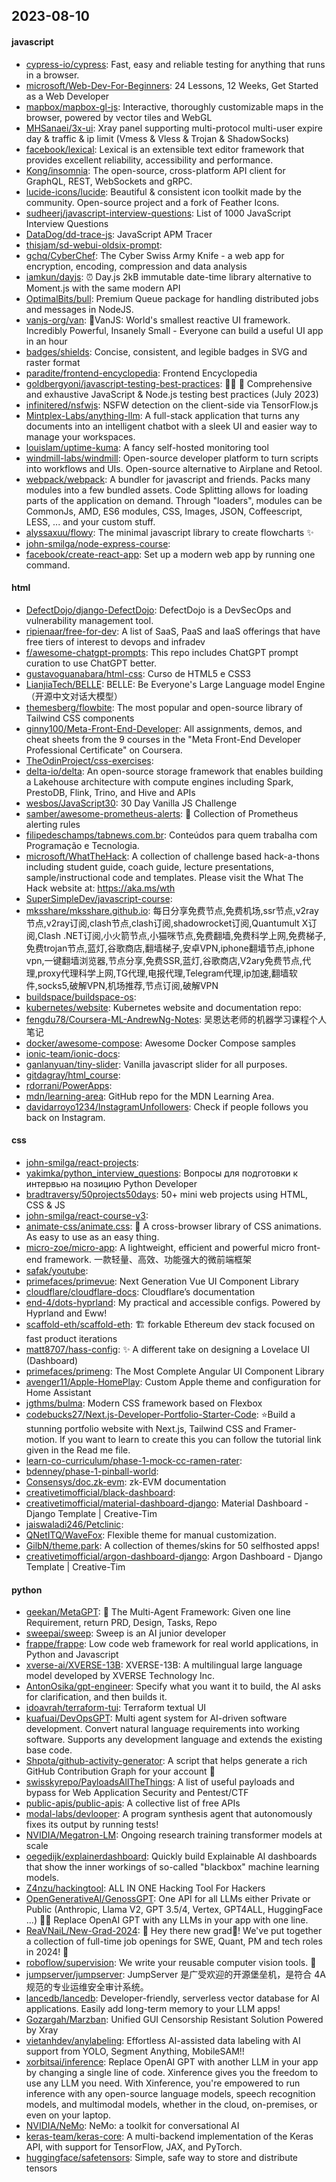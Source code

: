 ## 2023-08-10

#### javascript
* [cypress-io/cypress](https://github.com/cypress-io/cypress): Fast, easy and reliable testing for anything that runs in a browser.
* [microsoft/Web-Dev-For-Beginners](https://github.com/microsoft/Web-Dev-For-Beginners): 24 Lessons, 12 Weeks, Get Started as a Web Developer
* [mapbox/mapbox-gl-js](https://github.com/mapbox/mapbox-gl-js): Interactive, thoroughly customizable maps in the browser, powered by vector tiles and WebGL
* [MHSanaei/3x-ui](https://github.com/MHSanaei/3x-ui): Xray panel supporting multi-protocol multi-user expire day & traffic & ip limit (Vmess & Vless & Trojan & ShadowSocks)
* [facebook/lexical](https://github.com/facebook/lexical): Lexical is an extensible text editor framework that provides excellent reliability, accessibility and performance.
* [Kong/insomnia](https://github.com/Kong/insomnia): The open-source, cross-platform API client for GraphQL, REST, WebSockets and gRPC.
* [lucide-icons/lucide](https://github.com/lucide-icons/lucide): Beautiful & consistent icon toolkit made by the community. Open-source project and a fork of Feather Icons.
* [sudheerj/javascript-interview-questions](https://github.com/sudheerj/javascript-interview-questions): List of 1000 JavaScript Interview Questions
* [DataDog/dd-trace-js](https://github.com/DataDog/dd-trace-js): JavaScript APM Tracer
* [thisjam/sd-webui-oldsix-prompt](https://github.com/thisjam/sd-webui-oldsix-prompt): 
* [gchq/CyberChef](https://github.com/gchq/CyberChef): The Cyber Swiss Army Knife - a web app for encryption, encoding, compression and data analysis
* [iamkun/dayjs](https://github.com/iamkun/dayjs): ⏰ Day.js 2kB immutable date-time library alternative to Moment.js with the same modern API
* [OptimalBits/bull](https://github.com/OptimalBits/bull): Premium Queue package for handling distributed jobs and messages in NodeJS.
* [vanjs-org/van](https://github.com/vanjs-org/van): 🍦VanJS: World's smallest reactive UI framework. Incredibly Powerful, Insanely Small - Everyone can build a useful UI app in an hour
* [badges/shields](https://github.com/badges/shields): Concise, consistent, and legible badges in SVG and raster format
* [paradite/frontend-encyclopedia](https://github.com/paradite/frontend-encyclopedia): Frontend Encyclopedia
* [goldbergyoni/javascript-testing-best-practices](https://github.com/goldbergyoni/javascript-testing-best-practices): 📗🌐 🚢 Comprehensive and exhaustive JavaScript & Node.js testing best practices (July 2023)
* [infinitered/nsfwjs](https://github.com/infinitered/nsfwjs): NSFW detection on the client-side via TensorFlow.js
* [Mintplex-Labs/anything-llm](https://github.com/Mintplex-Labs/anything-llm): A full-stack application that turns any documents into an intelligent chatbot with a sleek UI and easier way to manage your workspaces.
* [louislam/uptime-kuma](https://github.com/louislam/uptime-kuma): A fancy self-hosted monitoring tool
* [windmill-labs/windmill](https://github.com/windmill-labs/windmill): Open-source developer platform to turn scripts into workflows and UIs. Open-source alternative to Airplane and Retool.
* [webpack/webpack](https://github.com/webpack/webpack): A bundler for javascript and friends. Packs many modules into a few bundled assets. Code Splitting allows for loading parts of the application on demand. Through "loaders", modules can be CommonJs, AMD, ES6 modules, CSS, Images, JSON, Coffeescript, LESS, ... and your custom stuff.
* [alyssaxuu/flowy](https://github.com/alyssaxuu/flowy): The minimal javascript library to create flowcharts ✨
* [john-smilga/node-express-course](https://github.com/john-smilga/node-express-course): 
* [facebook/create-react-app](https://github.com/facebook/create-react-app): Set up a modern web app by running one command.

#### html
* [DefectDojo/django-DefectDojo](https://github.com/DefectDojo/django-DefectDojo): DefectDojo is a DevSecOps and vulnerability management tool.
* [ripienaar/free-for-dev](https://github.com/ripienaar/free-for-dev): A list of SaaS, PaaS and IaaS offerings that have free tiers of interest to devops and infradev
* [f/awesome-chatgpt-prompts](https://github.com/f/awesome-chatgpt-prompts): This repo includes ChatGPT prompt curation to use ChatGPT better.
* [gustavoguanabara/html-css](https://github.com/gustavoguanabara/html-css): Curso de HTML5 e CSS3
* [LianjiaTech/BELLE](https://github.com/LianjiaTech/BELLE): BELLE: Be Everyone's Large Language model Engine（开源中文对话大模型）
* [themesberg/flowbite](https://github.com/themesberg/flowbite): The most popular and open-source library of Tailwind CSS components
* [ginny100/Meta-Front-End-Developer](https://github.com/ginny100/Meta-Front-End-Developer): All assignments, demos, and cheat sheets from the 9 courses in the "Meta Front-End Developer Professional Certificate" on Coursera.
* [TheOdinProject/css-exercises](https://github.com/TheOdinProject/css-exercises): 
* [delta-io/delta](https://github.com/delta-io/delta): An open-source storage framework that enables building a Lakehouse architecture with compute engines including Spark, PrestoDB, Flink, Trino, and Hive and APIs
* [wesbos/JavaScript30](https://github.com/wesbos/JavaScript30): 30 Day Vanilla JS Challenge
* [samber/awesome-prometheus-alerts](https://github.com/samber/awesome-prometheus-alerts): 🚨 Collection of Prometheus alerting rules
* [filipedeschamps/tabnews.com.br](https://github.com/filipedeschamps/tabnews.com.br): Conteúdos para quem trabalha com Programação e Tecnologia.
* [microsoft/WhatTheHack](https://github.com/microsoft/WhatTheHack): A collection of challenge based hack-a-thons including student guide, coach guide, lecture presentations, sample/instructional code and templates. Please visit the What The Hack website at: https://aka.ms/wth
* [SuperSimpleDev/javascript-course](https://github.com/SuperSimpleDev/javascript-course): 
* [mksshare/mksshare.github.io](https://github.com/mksshare/mksshare.github.io): 每日分享免费节点,免费机场,ssr节点,v2ray节点,v2ray订阅,clash节点,clash订阅,shadowrocket订阅,Quantumult X订阅,Clash .NET订阅,小火箭节点,小猫咪节点,免费翻墙,免费科学上网,免费梯子,免费trojan节点,蓝灯,谷歌商店,翻墙梯子,安卓VPN,iphone翻墙节点,iphone vpn,一键翻墙浏览器,节点分享,免费SSR,蓝灯,谷歌商店,V2ary免费节点,代理,proxy代理科学上网,TG代理,电报代理,Telegram代理,ip加速,翻墙软件,socks5,破解VPN,机场推荐,节点订阅,破解VPN
* [buildspace/buildspace-os](https://github.com/buildspace/buildspace-os): 
* [kubernetes/website](https://github.com/kubernetes/website): Kubernetes website and documentation repo:
* [fengdu78/Coursera-ML-AndrewNg-Notes](https://github.com/fengdu78/Coursera-ML-AndrewNg-Notes): 吴恩达老师的机器学习课程个人笔记
* [docker/awesome-compose](https://github.com/docker/awesome-compose): Awesome Docker Compose samples
* [ionic-team/ionic-docs](https://github.com/ionic-team/ionic-docs): 
* [ganlanyuan/tiny-slider](https://github.com/ganlanyuan/tiny-slider): Vanilla javascript slider for all purposes.
* [gitdagray/html_course](https://github.com/gitdagray/html_course): 
* [rdorrani/PowerApps](https://github.com/rdorrani/PowerApps): 
* [mdn/learning-area](https://github.com/mdn/learning-area): GitHub repo for the MDN Learning Area.
* [davidarroyo1234/InstagramUnfollowers](https://github.com/davidarroyo1234/InstagramUnfollowers): Check if people follows you back on Instagram.

#### css
* [john-smilga/react-projects](https://github.com/john-smilga/react-projects): 
* [yakimka/python_interview_questions](https://github.com/yakimka/python_interview_questions): Вопросы для подготовки к интервью на позицию Python Developer
* [bradtraversy/50projects50days](https://github.com/bradtraversy/50projects50days): 50+ mini web projects using HTML, CSS & JS
* [john-smilga/react-course-v3](https://github.com/john-smilga/react-course-v3): 
* [animate-css/animate.css](https://github.com/animate-css/animate.css): 🍿 A cross-browser library of CSS animations. As easy to use as an easy thing.
* [micro-zoe/micro-app](https://github.com/micro-zoe/micro-app): A lightweight, efficient and powerful micro front-end framework. 一款轻量、高效、功能强大的微前端框架
* [safak/youtube](https://github.com/safak/youtube): 
* [primefaces/primevue](https://github.com/primefaces/primevue): Next Generation Vue UI Component Library
* [cloudflare/cloudflare-docs](https://github.com/cloudflare/cloudflare-docs): Cloudflare’s documentation
* [end-4/dots-hyprland](https://github.com/end-4/dots-hyprland): My practical and accessible configs. Powered by Hyprland and Eww!
* [scaffold-eth/scaffold-eth](https://github.com/scaffold-eth/scaffold-eth): 🏗 forkable Ethereum dev stack focused on fast product iterations
* [matt8707/hass-config](https://github.com/matt8707/hass-config): ✨ A different take on designing a Lovelace UI (Dashboard)
* [primefaces/primeng](https://github.com/primefaces/primeng): The Most Complete Angular UI Component Library
* [avenger11/Apple-HomePlay](https://github.com/avenger11/Apple-HomePlay): Custom Apple theme and configuration for Home Assistant
* [jgthms/bulma](https://github.com/jgthms/bulma): Modern CSS framework based on Flexbox
* [codebucks27/Next.js-Developer-Portfolio-Starter-Code](https://github.com/codebucks27/Next.js-Developer-Portfolio-Starter-Code): ⭐Build a stunning portfolio website with Next.js, Tailwind CSS and Framer-motion. If you want to learn to create this you can follow the tutorial link given in the Read me file.
* [learn-co-curriculum/phase-1-mock-cc-ramen-rater](https://github.com/learn-co-curriculum/phase-1-mock-cc-ramen-rater): 
* [bdenney/phase-1-pinball-world](https://github.com/bdenney/phase-1-pinball-world): 
* [Consensys/doc.zk-evm](https://github.com/Consensys/doc.zk-evm): zk-EVM documentation
* [creativetimofficial/black-dashboard](https://github.com/creativetimofficial/black-dashboard): 
* [creativetimofficial/material-dashboard-django](https://github.com/creativetimofficial/material-dashboard-django): Material Dashboard - Django Template | Creative-Tim
* [jaiswaladi246/Petclinic](https://github.com/jaiswaladi246/Petclinic): 
* [QNetITQ/WaveFox](https://github.com/QNetITQ/WaveFox): Flexible theme for manual customization.
* [GilbN/theme.park](https://github.com/GilbN/theme.park): A collection of themes/skins for 50 selfhosted apps!
* [creativetimofficial/argon-dashboard-django](https://github.com/creativetimofficial/argon-dashboard-django): Argon Dashboard - Django Template | Creative-Tim

#### python
* [geekan/MetaGPT](https://github.com/geekan/MetaGPT): 🌟 The Multi-Agent Framework: Given one line Requirement, return PRD, Design, Tasks, Repo
* [sweepai/sweep](https://github.com/sweepai/sweep): Sweep is an AI junior developer
* [frappe/frappe](https://github.com/frappe/frappe): Low code web framework for real world applications, in Python and Javascript
* [xverse-ai/XVERSE-13B](https://github.com/xverse-ai/XVERSE-13B): XVERSE-13B: A multilingual large language model developed by XVERSE Technology Inc.
* [AntonOsika/gpt-engineer](https://github.com/AntonOsika/gpt-engineer): Specify what you want it to build, the AI asks for clarification, and then builds it.
* [idoavrah/terraform-tui](https://github.com/idoavrah/terraform-tui): Terraform textual UI
* [kuafuai/DevOpsGPT](https://github.com/kuafuai/DevOpsGPT): Multi agent system for AI-driven software development. Convert natural language requirements into working software. Supports any development language and extends the existing base code.
* [Shpota/github-activity-generator](https://github.com/Shpota/github-activity-generator): A script that helps generate a rich GitHub Contribution Graph for your account 🤖
* [swisskyrepo/PayloadsAllTheThings](https://github.com/swisskyrepo/PayloadsAllTheThings): A list of useful payloads and bypass for Web Application Security and Pentest/CTF
* [public-apis/public-apis](https://github.com/public-apis/public-apis): A collective list of free APIs
* [modal-labs/devlooper](https://github.com/modal-labs/devlooper): A program synthesis agent that autonomously fixes its output by running tests!
* [NVIDIA/Megatron-LM](https://github.com/NVIDIA/Megatron-LM): Ongoing research training transformer models at scale
* [oegedijk/explainerdashboard](https://github.com/oegedijk/explainerdashboard): Quickly build Explainable AI dashboards that show the inner workings of so-called "blackbox" machine learning models.
* [Z4nzu/hackingtool](https://github.com/Z4nzu/hackingtool): ALL IN ONE Hacking Tool For Hackers
* [OpenGenerativeAI/GenossGPT](https://github.com/OpenGenerativeAI/GenossGPT): One API for all LLMs either Private or Public (Anthropic, Llama V2, GPT 3.5/4, Vertex, GPT4ALL, HuggingFace ...) 🌈🐂 Replace OpenAI GPT with any LLMs in your app with one line.
* [ReaVNaiL/New-Grad-2024](https://github.com/ReaVNaiL/New-Grad-2024): 👋 Hey there new grad🎉! We've put together a collection of full-time job openings for SWE, Quant, PM and tech roles in 2024! 🚀
* [roboflow/supervision](https://github.com/roboflow/supervision): We write your reusable computer vision tools. 💜
* [jumpserver/jumpserver](https://github.com/jumpserver/jumpserver): JumpServer 是广受欢迎的开源堡垒机，是符合 4A 规范的专业运维安全审计系统。
* [lancedb/lancedb](https://github.com/lancedb/lancedb): Developer-friendly, serverless vector database for AI applications. Easily add long-term memory to your LLM apps!
* [Gozargah/Marzban](https://github.com/Gozargah/Marzban): Unified GUI Censorship Resistant Solution Powered by Xray
* [vietanhdev/anylabeling](https://github.com/vietanhdev/anylabeling): Effortless AI-assisted data labeling with AI support from YOLO, Segment Anything, MobileSAM!!
* [xorbitsai/inference](https://github.com/xorbitsai/inference): Replace OpenAI GPT with another LLM in your app by changing a single line of code. Xinference gives you the freedom to use any LLM you need. With Xinference, you're empowered to run inference with any open-source language models, speech recognition models, and multimodal models, whether in the cloud, on-premises, or even on your laptop.
* [NVIDIA/NeMo](https://github.com/NVIDIA/NeMo): NeMo: a toolkit for conversational AI
* [keras-team/keras-core](https://github.com/keras-team/keras-core): A multi-backend implementation of the Keras API, with support for TensorFlow, JAX, and PyTorch.
* [huggingface/safetensors](https://github.com/huggingface/safetensors): Simple, safe way to store and distribute tensors
